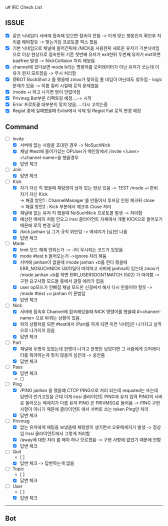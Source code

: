 u# IRC Check List

## ISSUE
- [x] 같은 닉네임이 서버에 접속해 있으면 접속이 안됨 -> 이게 맞는 행동인지 확인후 처리를 해야할듯 -> 맞는거임 프로토콜 픽스 했음
- [x] 기본 닉네임으로 채널에 들어간뒤에 /NICK을 사용한뒤 새로운 유저가 기본닉네임으로 이상 현상으로 접속한뒤 기존 첫번째 유저가 exit한뒤 두번째 유저가 eixt하면 badfree 발생 -> NickCollision 처리 해놨음
- [x] channel에 있다보면 mode b라는 명령어를 오퍼레이터가 아닌 유저가 쏘는데 이유가 뭔지 모르겠음 -> 무시 처리함
- [x] @BOT BuckShot z 를 했을때 zinox가 찾아짐 풀 네임이 아닌데도 찾아짐 - logic 문제가 있음 -> 이름 컬러 시절때 로직 문제였음
- [x] /mode +i 하고 나가면 방이 안없어짐
- [x] Privmsg Bot부분 리펙토링 예정....-> 시작
- [x] Error 프로토콜 대부분이 맞지 않음.... 다시 고치는중
- [x] Regist 중에 실패했을때 Evlist에서 삭제 및 Regist Fail 로직 변경 예정
## Command
- [ ] Invite
	- [x] 서버에 없는 사람을 초대한 경우 -> NoSuchNick
	- [x] 채널 #test에 들어가있는 OPUser가 메인창에서 /invite <\user> <\channel-name>을 했을경우
	- [x] 답변 체크
- [ ] Join
	- [x] 답변 체크
- [ ] Kick
	- [x] 자기 자신 킥 했을때 채팅방이 남아 있는 현상 있음 -> TEST /mode +i 한뒤 자기 자신 Kick
		<br>-> 해결 방안1 : ChannelManager 를 만들어서 루프당 인원 체크뒤 close
		<br>-> 해결 방안2 : Kick 부분에서 체크후 Close 처리
	- [x] 채널에 없는 유저 킥 했을때 NoSuchNick 프로토콜 발생 -> 처리함
	- [x] 예상한 메세지 처럼 안오고 irssi 클라이언트 자체에서 개별 KICK으로 들어오기 때문에 로직 변경 요망
	- [x] /kick janhan 님 그거 규칙 위반임 -> 메세지가 [님]만 나옴
	- [x] 답변 체크
- [ ] Mode
	- [X] limit 모드 해제 안되는거 -> -l이 무시되는 코드가 있었음
	- [x] mode #test b 들어오는거 ->ignore 처리 해둠
	- [x] 서버에 janhan이 없을때 /mode janhan +b를 한다 했을때 ERR_NOSUCHNICK (401)일이 떠야하고
		  서버에 janhna이 있는대 zinox가 /mode janhan +b를 하면 ERR_USERSDONTMATCH (502) 가 떠야함 -> 구현 요구사항 모드들 중에서 걸릴 에러가 없음
	- [x] user op모드가 안빠짐 채널 모드만 신경써서 해서 다시 만들어야 할듯 -> /mode #test +o janhan 이 문법임
	- [x] 답변 체크
- [ ] Nick
	- [x] 서버에 접속후 Channel에 접속해있을때 NICK 명령어를 했을떄 #\<channel-name> 으로 바뀌는 상황이 있음.
	- [x] 위의 상황처럼 되면 #test에서 /Part를 하게 되면 이전 닉네임은 나가지고 실적으로 나가지지 않음
	- [x] 답변 체크
- [ ] Part
	- [x] 채널에 두명이 있었는데 한명이 나가고 한명만 남았다면 그 사람에게 오퍼레이터를 줘야하는게 맞지 않을까 싶은데 -> 응안줌
	- [x] 답변 체크
- [ ] Pass
	- [x] 답변 체크
	- [ ]
- [ ] Ping
	- [x]	/PING janhan 을 했을떄 CTCP PING으로 처리 되는데 requsted는 뜨는데 답변이 안가고있음
			근데 이게 irssi 클라이언트 PING과 유저 입력 PING의 서버로 들어오는 메세지가 다름 유저 PING 은 PRIVMSG로 들어옴 -> PING 구현 사항이 아니기 때문에 클라이언트 에서 서버로 쏘는 token Ping만 처리
	- [x] 답변 체크
- [ ] Privmsg
	- [x] 없는 유저에게 채팅을 보냈을때 채팅방이 생기면서 오류메세지가 발생 -> 정상임 Irssi 클라이언트에서 그렇게 처리함
	- [x] /away에 대한 처리 를 해야 하나 모르겠음 -> 구현 사항에 없었기 때문에 안함
	- [x] 답변 체크
- [ ] Quit
	- [ ]
	- [x] 답변 체크 -> 답변하는게 없음
- [ ] Topic
	- [ ]
	- [x] 답변 체크
- [ ] User
	- [ ]
	- [x] 답변 체크
___
## Bot

